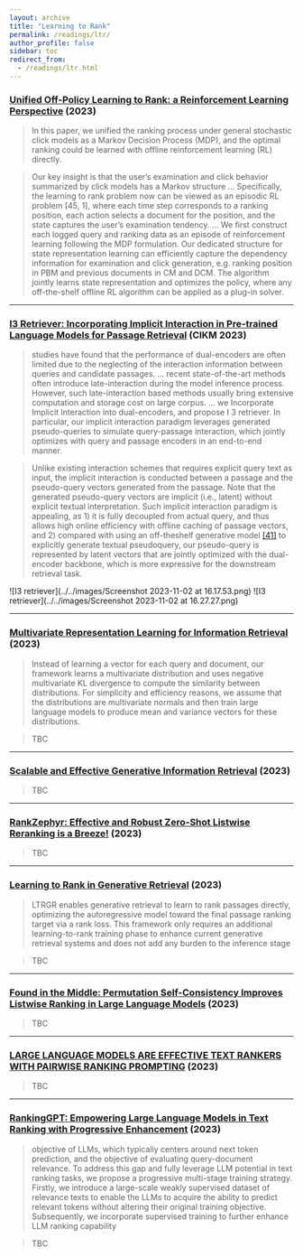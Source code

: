 ```yaml
---
layout: archive
title: "Learning to Rank"
permalink: /readings/ltr/
author_profile: false
sidebar: toc
redirect_from:
  - /readings/ltr.html
---
```


### [Unified Off-Policy Learning to Rank: a Reinforcement Learning Perspective](https://arxiv.org/pdf/2306.07528.pdf) (2023)

> In this paper, we unified the ranking process under general stochastic click models as a Markov Decision Process (MDP), and the optimal ranking
could be learned with offline reinforcement learning (RL) directly.

> Our key insight is that the user’s examination and click behavior
summarized by click models has a Markov structure ...
Specifically, the learning to rank problem
now can be viewed as an episodic RL problem [45, 1], where each time step corresponds to a
ranking position, each action selects a document for the position, and the state captures the user’s
examination tendency.
...
We first construct each logged query and ranking data as an episode of reinforcement learning following the MDP formulation. Our dedicated structure for state representation
learning can efficiently capture the dependency information for examination and click generation,
e.g. ranking position in PBM and previous documents in CM and DCM. The algorithm jointly learns
state representation and optimizes the policy, where any off-the-shelf offline RL algorithm can be
applied as a plug-in solver. 

---
### [I3 Retriever: Incorporating Implicit Interaction in Pre-trained Language Models for Passage Retrieval](https://arxiv.org/pdf/2306.02371.pdf) (CIKM 2023)

> studies have
found that the performance of dual-encoders are often limited due
to the neglecting of the interaction information between queries
and candidate passages.
...
recent state-of-the-art methods often introduce late-interaction during the model inference process. However,
such late-interaction based methods usually bring extensive computation and storage cost on large corpus. 
...
we Incorporate Implicit Interaction
into dual-encoders, and propose I
3
retriever. In particular, our implicit interaction paradigm leverages generated pseudo-queries to
simulate query-passage interaction, which jointly optimizes with
query and passage encoders in an end-to-end manner.

>  Unlike existing interaction schemes that requires
explicit query text as input, the implicit interaction is conducted
between a passage and the pseudo-query vectors generated from the
passage. Note that the generated pseudo-query vectors are implicit
(i.e., latent) without explicit textual interpretation. Such implicit
interaction paradigm is appealing, as 1) it is fully decoupled from
actual query, and thus allows high online efficiency with offline
caching of passage vectors, and 2) compared with using an off-theshelf generative model [[41]](https://cs.uwaterloo.ca/~jimmylin/publications/Nogueira_Lin_2019_docTTTTTquery-v2.pdf) to explicitly generate textual pseudoquery, our pseudo-query is represented by latent vectors that are
jointly optimized with the dual-encoder backbone, which is more
expressive for the downstream retrieval task.

![I3 retriever](../../images/Screenshot 2023-11-02 at 16.17.53.png)
![I3 retriever](../../images/Screenshot 2023-11-02 at 16.27.27.png)


---
### [Multivariate Representation Learning for Information Retrieval](https://arxiv.org/pdf/2304.14522.pdf) (2023)

>  Instead of learning a vector for each query and
document, our framework learns a multivariate distribution and
uses negative multivariate KL divergence to compute the similarity
between distributions.
For simplicity and efficiency reasons, we
assume that the distributions are multivariate normals and then
train large language models to produce mean and variance vectors
for these distributions. 

> TBC

---
### [Scalable and Effective Generative Information Retrieval](https://arxiv.org/pdf/2311.09134.pdf) (2023)

> TBC

---
### [RankZephyr: Effective and Robust Zero-Shot Listwise Reranking is a Breeze!](https://arxiv.org/pdf/2312.02724.pdf) (2023)

> TBC


---
### [Learning to Rank in Generative Retrieval](https://arxiv.org/pdf/2306.15222.pdf) (2023)

> LTRGR enables generative retrieval to learn to rank passages directly, optimizing
the autoregressive model toward the final passage ranking
target via a rank loss. This framework only requires an additional learning-to-rank training phase to enhance current
generative retrieval systems and does not add any burden
to the inference stage

> TBC


---
### [Found in the Middle: Permutation Self-Consistency Improves Listwise Ranking in Large Language Models](https://arxiv.org/pdf/2310.07712.pdf) (2023)

> TBC


---
### [LARGE LANGUAGE MODELS ARE EFFECTIVE TEXT RANKERS WITH PAIRWISE RANKING PROMPTING](https://arxiv.org/pdf/2306.17563.pdf) (2023)

> TBC


---
### [RankingGPT: Empowering Large Language Models in Text Ranking with Progressive Enhancement](https://arxiv.org/pdf/2311.16720.pdf) (2023)

> objective of LLMs, which typically centers
around next token prediction, and the objective
of evaluating query-document relevance. To address this gap and fully leverage LLM potential
in text ranking tasks, we propose a progressive
multi-stage training strategy. Firstly, we introduce a large-scale weakly supervised dataset of
relevance texts to enable the LLMs to acquire
the ability to predict relevant tokens without
altering their original training objective. Subsequently, we incorporate supervised training to
further enhance LLM ranking capability

> TBC


<!-- ---
### []() ()

> TBC-->


<!-- ---
### []() ()

> TBC-->


<!-- ---
### []() ()

> TBC-->

